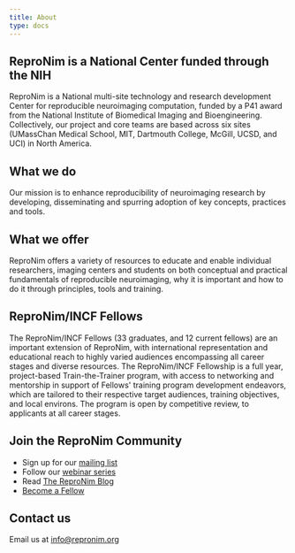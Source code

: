 ```yaml
---
title: About
type: docs
---
```


## ReproNim is a National Center funded through the NIH

ReproNim is a National multi-site technology and research development Center for reproducible neuroimaging computation, funded by a P41 award from the National Institute of Biomedical Imaging and Bioengineering. 
Collectively, our project and core teams are based across six sites (UMassChan Medical School, MIT, Dartmouth College, McGill, UCSD, and UCI) in North America.

## What we do

Our mission is to enhance reproducibility of neuroimaging research by developing, disseminating and spurring adoption of key concepts, practices and tools.

## What we offer

ReproNim offers a variety of resources to educate and enable individual researchers, imaging centers and students on both conceptual and practical fundamentals of  reproducible neuroimaging, why it is important and how to do it through principles, tools and training.

## ReproNim/INCF Fellows
 
The ReproNim/INCF Fellows (33 graduates, and 12 current fellows) are an important extension of ReproNim, with international representation and educational reach to highly varied audiences encompassing all career stages and diverse resources. 
The ReproNim/INCF Fellowship is a full year, project-based Train-the-Trainer program, with access to networking and mentorship in support of Fellows' training program development endeavors, which are tailored to their respective target audiences, training objectives, and local environs.
The program is open by competitive review, to applicants at all career stages.

## Join the ReproNim Community

- Sign up for our [mailing list](https://www.nitrc.org/mailman/listinfo/repronim-announcement)
 - Follow our [webinar series](https://www.youtube.com/channel/UCGX2sXmEgDuUGWHDSiT1NdQ/videos)
 - Read [The ReproNim Blog](https://reprodev.wordpress.com/category/article/)
 - [Become a Fellow](/fellowship)

## Contact us

Email us at <info@repronim.org>
